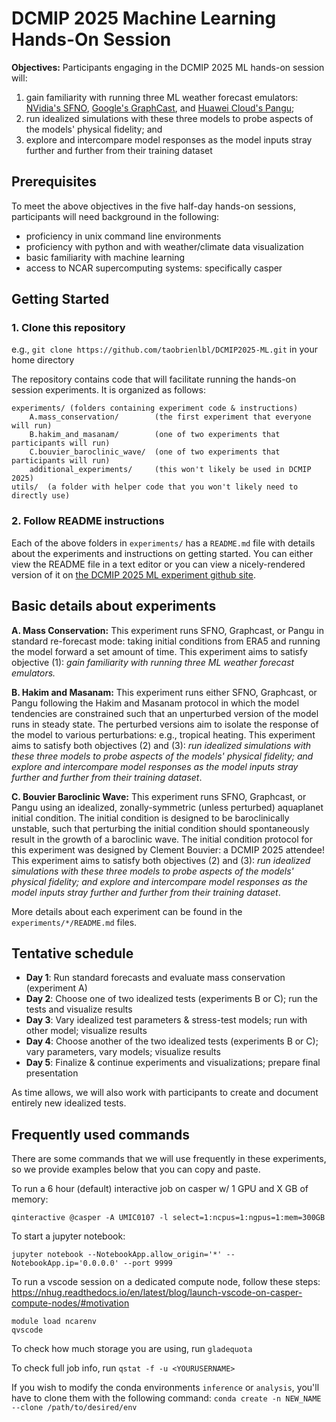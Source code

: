 # DCMIP 2025 Machine Learning Hands-On Session

**Objectives:** Participants engaging in the DCMIP 2025 ML hands-on session will:

1. gain familiarity with running three ML weather forecast emulators: [NVidia's SFNO](https://doi.org/10.48550/arXiv.2306.03838), [Google's GraphCast](https://doi.org/10.48550/arXiv.2212.12794), and [Huawei Cloud's Pangu](https://doi.org/10.1038/s41586-023-06185-3);
2. run idealized simulations with these three models to probe aspects of the models' physical fidelity; and
3. explore and intercompare model responses as the model inputs stray further and further from their training dataset


## Prerequisites

To meet the above objectives in the five half-day hands-on sessions, participants will need background in the following:

* proficiency in unix command line environments
* proficiency with python and with weather/climate data visualization
* basic familiarity with machine learning
* access to NCAR supercomputing systems: specifically casper

## Getting Started

### 1. Clone this repository
e.g., `git clone https://github.com/taobrienlbl/DCMIP2025-ML.git` in your home directory

The repository contains code that will facilitate running the hands-on session experiments.  It is organized as follows:

```
experiments/ (folders containing experiment code & instructions)
    A.mass_conservation/        (the first experiment that everyone will run)
    B.hakim_and_masanam/        (one of two experiments that participants will run)
    C.bouvier_baroclinic_wave/  (one of two experiments that participants will run)
    additional_experiments/     (this won't likely be used in DCMIP 2025)
utils/  (a folder with helper code that you won't likely need to directly use)
```

### 2. Follow README instructions

Each of the above folders in `experiments/` has a `README.md` file with details about the experiments and instructions on getting started.  You can either view the README file in a text editor or you can view a nicely-rendered version of it on [the DCMIP 2025 ML experiment github site](https://github.com/taobrienlbl/DCMIP2025-ML).

## Basic details about experiments

**A. Mass Conservation:** This experiment runs SFNO, Graphcast, or Pangu in standard re-forecast mode: taking initial conditions from ERA5 and running the model forward a set amount of time. This experiment aims to satisfy objective (1): *gain familiarity with running three ML weather forecast emulators.*

**B. Hakim and Masanam:** This experiment runs either SFNO, Graphcast, or Pangu following the Hakim and Masanam protocol in which the model tendencies are constrained such that an unperturbed version of the model runs in steady state.  The perturbed versions aim to isolate the response of the model to various perturbations: e.g., tropical heating.  This experiment aims to satisfy both objectives (2) and (3): *run idealized simulations with these three models to probe aspects of the models' physical fidelity; and explore and intercompare model responses as the model inputs stray further and further from their training dataset*.

**C. Bouvier Baroclinic Wave:** This experiment runs SFNO, Graphcast, or Pangu using an idealized, zonally-symmetric (unless perturbed) aquaplanet initial condition.  The initial condition is designed to be baroclinically unstable, such that perturbing the initial condition should spontaneously result in the growth of a baroclinic wave. The initial condition protocol for this experiment was designed by Clement Bouvier: a DCMIP 2025 attendee! This experiment aims to satisfy both objectives (2) and (3): *run idealized simulations with these three models to probe aspects of the models' physical fidelity; and explore and intercompare model responses as the model inputs stray further and further from their training dataset*.

More details about each experiment can be found in the `experiments/*/README.md` files.

## Tentative schedule

* **Day 1**: Run standard forecasts and evaluate mass conservation (experiment A)
* **Day 2**: Choose one of two idealized tests (experiments B or C); run the tests and visualize results
* **Day 3**: Vary idealized test parameters & stress-test models; run with other model; visualize results
* **Day 4**: Choose another of the two idealized tests (experiments B or C); vary parameters, vary models; visualize results
* **Day 5**: Finalize & continue experiments and visualizations; prepare final presentation

As time allows, we will also work with participants to create and document entirely new idealized tests.


## Frequently used commands

There are some commands that we will use frequently in these experiments, so we provide examples below that you can copy and paste.

To run a 6 hour (default) interactive job on casper w/ 1 GPU and X GB of memory:

    qinteractive @casper -A UMIC0107 -l select=1:ncpus=1:ngpus=1:mem=300GB

To start a jupyter notebook:

    jupyter notebook --NotebookApp.allow_origin='*' --NotebookApp.ip='0.0.0.0' --port 9999

To run a vscode session on a dedicated compute node, follow these steps: https://nhug.readthedocs.io/en/latest/blog/launch-vscode-on-casper-compute-nodes/#motivation
```
module load ncarenv
qvscode
```

To check how much storage you are using, run `gladequota`

To check full job info, run `qstat -f -u <YOURUSERNAME>`

If you wish to modify the conda environments `inference` or `analysis`, you'll have to clone them with the following command: 
`conda create -n NEW_NAME --clone /path/to/desired/env`


